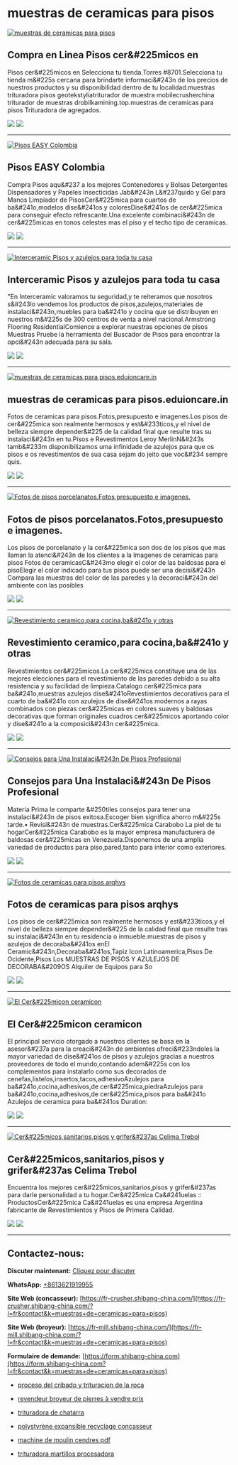 # muestras de ceramicas para pisos

<a href="https://swt.shibang-china.com/?l=fr&img&k=muestras+de+ceramicas+para+pisos" target="_blank">![muestras de ceramicas para pisos](http://static.shibang-china.com/all-800x300/703.jpg)</a>

## Compra en Linea Pisos cer&#225micos en
Pisos cer&#225micos en Selecciona tu tienda.Torres #8701.Selecciona tu tienda m&#225s cercana para brindarte informaci&#243n de los precios de nuestros productos y su disponibilidad dentro de tu localidad.muestras trituradora pisos geotekstyliatriturador de muestra mobilecrusherchina triturador de muestras drobilkamining.top.muestras de ceramicas para pisos Trituradora de agregados.


<a href="https://whatsapp.shibangsoft.com/WhatsApp.php" target="_blank" title="WhatsApp">![](http://static.shibang-china.com/icon/whatsapp.png)</a> <a href="https://swt.shibang-china.com/?l=fr&icon&k=muestras+de+ceramicas+para+pisos" target="_blank">![](http://static.shibang-china.com/icon/chat-fr.png)</a>

---

<a href="https://swt.shibang-china.com/?l=fr&img&k=muestras+de+ceramicas+para+pisos" target="_blank">![Pisos EASY Colombia](http://static.shibang-china.com/all-800x300/1069.jpg)</a>

## Pisos EASY Colombia
Compra Pisos aqu&#237 a los mejores Contenedores y Bolsas Detergentes Dispensadores y Papeles Insecticidas Jab&#243n L&#237quido y Gel para Manos Limpiador de PisosCer&#225mica para cuartos de ba&#241o,modelos dise&#241os y coloresDise&#241os de cer&#225mica para conseguir efecto refrescante.Una excelente combinaci&#243n de cer&#225micas en tonos celestes mas el piso y el techo tipo de ceramicas.


<a href="https://whatsapp.shibangsoft.com/WhatsApp.php" target="_blank" title="WhatsApp">![](http://static.shibang-china.com/icon/whatsapp.png)</a> <a href="https://swt.shibang-china.com/?l=fr&icon&k=muestras+de+ceramicas+para+pisos" target="_blank">![](http://static.shibang-china.com/icon/chat-fr.png)</a>

---

<a href="https://swt.shibang-china.com/?l=fr&img&k=muestras+de+ceramicas+para+pisos" target="_blank">![Interceramic Pisos y azulejos para toda tu casa](http://static.shibang-china.com/all-800x300/255.jpg)</a>

## Interceramic Pisos y azulejos para toda tu casa
"En Interceramic valoramos tu seguridad,y te reiteramos que nosotros s&#243lo vendemos los productos de pisos,azulejos,materiales de instalaci&#243n,muebles para ba&#241o y cocina que se distribuyen en nuestros m&#225s de 300 centros de venta a nivel nacional.Armstrong Flooring ResidentialComience a explorar nuestras opciones de pisos Muestras Pruebe la herramienta del Buscador de Pisos para encontrar la opci&#243n adecuada para su sala.


<a href="https://whatsapp.shibangsoft.com/WhatsApp.php" target="_blank" title="WhatsApp">![](http://static.shibang-china.com/icon/whatsapp.png)</a> <a href="https://swt.shibang-china.com/?l=fr&icon&k=muestras+de+ceramicas+para+pisos" target="_blank">![](http://static.shibang-china.com/icon/chat-fr.png)</a>

---

<a href="https://swt.shibang-china.com/?l=fr&img&k=muestras+de+ceramicas+para+pisos" target="_blank">![muestras de ceramicas para pisos.eduioncare.in](http://static.shibang-china.com/all-800x300/960.jpg)</a>

## muestras de ceramicas para pisos.eduioncare.in
Fotos de ceramicas para pisos.Fotos,presupuesto e imagenes.Los pisos de cer&#225mica son realmente hermosos y est&#233ticos,y el nivel de belleza siempre depender&#225 de la calidad final que resulte tras su instalaci&#243n en tu.Pisos e Revestimentos Leroy MerlinN&#243s tamb&#233m disponibilizamos uma infinidade de azulejos para que os pisos e os revestimentos de sua casa sejam do jeito que voc&#234 sempre quis.


<a href="https://whatsapp.shibangsoft.com/WhatsApp.php" target="_blank" title="WhatsApp">![](http://static.shibang-china.com/icon/whatsapp.png)</a> <a href="https://swt.shibang-china.com/?l=fr&icon&k=muestras+de+ceramicas+para+pisos" target="_blank">![](http://static.shibang-china.com/icon/chat-fr.png)</a>

---

<a href="https://swt.shibang-china.com/?l=fr&img&k=muestras+de+ceramicas+para+pisos" target="_blank">![Fotos de pisos porcelanatos.Fotos,presupuesto e imagenes.](http://static.shibang-china.com/all-800x300/803.jpg)</a>

## Fotos de pisos porcelanatos.Fotos,presupuesto e imagenes.
Los pisos de porcelanato y la cer&#225mica son dos de los pisos que mas llaman la atenci&#243n de los clientes a la Imagenes de ceramicas para pisos Fotos de ceramicasC&#243mo elegir el color de las baldosas para el pisoElegir el color indicado para tus pisos puede ser una decisi&#243n Compara las muestras del color de las paredes y la decoraci&#243n del ambiente con las posibles


<a href="https://whatsapp.shibangsoft.com/WhatsApp.php" target="_blank" title="WhatsApp">![](http://static.shibang-china.com/icon/whatsapp.png)</a> <a href="https://swt.shibang-china.com/?l=fr&icon&k=muestras+de+ceramicas+para+pisos" target="_blank">![](http://static.shibang-china.com/icon/chat-fr.png)</a>

---

<a href="https://swt.shibang-china.com/?l=fr&img&k=muestras+de+ceramicas+para+pisos" target="_blank">![Revestimiento ceramico,para cocina,ba&#241o y otras](http://static.shibang-china.com/all-800x300/301.jpg)</a>

## Revestimiento ceramico,para cocina,ba&#241o y otras
Revestimientos cer&#225micos.La cer&#225mica constituye una de las mejores elecciones para el revestimiento de las paredes debido a su alta resistencia y su facilidad de limpieza.Catalogo cer&#225mica para ba&#241o,muestras azulejos dise&#241oRevestimientos decorativos para el cuarto de ba&#241o con azulejos de dise&#241os modernos a rayas combinados con piezas cer&#225micas en colores suaves y baldosas decorativas que forman originales cuadros cer&#225micos aportando color y dise&#241o a la composici&#243n cer&#225mica.


<a href="https://whatsapp.shibangsoft.com/WhatsApp.php" target="_blank" title="WhatsApp">![](http://static.shibang-china.com/icon/whatsapp.png)</a> <a href="https://swt.shibang-china.com/?l=fr&icon&k=muestras+de+ceramicas+para+pisos" target="_blank">![](http://static.shibang-china.com/icon/chat-fr.png)</a>

---

<a href="https://swt.shibang-china.com/?l=fr&img&k=muestras+de+ceramicas+para+pisos" target="_blank">![Consejos para Una Instalaci&#243n De Pisos Profesional](http://static.shibang-china.com/all-800x300/1203.jpg)</a>

## Consejos para Una Instalaci&#243n De Pisos Profesional
Materia Prima le comparte &#250tiles consejos para tener una instalaci&#243n de pisos exitosa.Escoger bien significa ahorro m&#225s tarde.• Revisi&#243n de muestras.Cer&#225mica Carabobo La piel de tu hogarCer&#225mica Carabobo es la mayor empresa manufacturera de baldosas cer&#225micas en Venezuela.Disponemos de una amplia variedad de productos para piso,pared,tanto para interior como exteriores.


<a href="https://whatsapp.shibangsoft.com/WhatsApp.php" target="_blank" title="WhatsApp">![](http://static.shibang-china.com/icon/whatsapp.png)</a> <a href="https://swt.shibang-china.com/?l=fr&icon&k=muestras+de+ceramicas+para+pisos" target="_blank">![](http://static.shibang-china.com/icon/chat-fr.png)</a>

---

<a href="https://swt.shibang-china.com/?l=fr&img&k=muestras+de+ceramicas+para+pisos" target="_blank">![Fotos de ceramicas para pisos arqhys](http://static.shibang-china.com/all-800x300/1309.jpg)</a>

## Fotos de ceramicas para pisos arqhys
Los pisos de cer&#225mica son realmente hermosos y est&#233ticos,y el nivel de belleza siempre depender&#225 de la calidad final que resulte tras su instalaci&#243n en tu residencia o inmueble.muestras de pisos y azulejos de decoraba&#241os enEl Ceramic&#243n,Decoraba&#241os,Tapiz Icon Latinoamerica,Pisos De Ocidente,Pisos Los MUESTRAS DE PISOS Y AZULEJOS DE DECORABA&#209OS Alquiler de Equipos para So


<a href="https://whatsapp.shibangsoft.com/WhatsApp.php" target="_blank" title="WhatsApp">![](http://static.shibang-china.com/icon/whatsapp.png)</a> <a href="https://swt.shibang-china.com/?l=fr&icon&k=muestras+de+ceramicas+para+pisos" target="_blank">![](http://static.shibang-china.com/icon/chat-fr.png)</a>

---

<a href="https://swt.shibang-china.com/?l=fr&img&k=muestras+de+ceramicas+para+pisos" target="_blank">![El Cer&#225micon ceramicon](http://static.shibang-china.com/all-800x300/601.jpg)</a>

## El Cer&#225micon ceramicon
El principal servicio otorgado a nuestros clientes se basa en la asesor&#237a para la creaci&#243n de ambientes ofreci&#233ndoles la mayor variedad de dise&#241os de pisos y azulejos gracias a nuestros proveedores de todo el mundo,contando adem&#225s con los complementos para instalarlo como sus decorados de cenefas,listelos,insertos,tacos,adhesivoAzulejos para ba&#241o,cocina,adhesivos,de cer&#225mica,piedraAzulejos para ba&#241o,cocina,adhesivos,de cer&#225mica,pisos para ba&#241o Azulejos de ceramica para ba&#241os Duration:


<a href="https://whatsapp.shibangsoft.com/WhatsApp.php" target="_blank" title="WhatsApp">![](http://static.shibang-china.com/icon/whatsapp.png)</a> <a href="https://swt.shibang-china.com/?l=fr&icon&k=muestras+de+ceramicas+para+pisos" target="_blank">![](http://static.shibang-china.com/icon/chat-fr.png)</a>

---

<a href="https://swt.shibang-china.com/?l=fr&img&k=muestras+de+ceramicas+para+pisos" target="_blank">![Cer&#225micos,sanitarios,pisos y grifer&#237as Celima Trebol](http://static.shibang-china.com/all-800x300/825.jpg)</a>

## Cer&#225micos,sanitarios,pisos y grifer&#237as Celima Trebol
Encuentra los mejores cer&#225micos,sanitarios,pisos y grifer&#237as para darle personalidad a tu hogar.Cer&#225mica Ca&#241uelas :: ProductosCer&#225mica Ca&#241uelas es una empresa Argentina fabricante de Revestimientos y Pisos de Primera Calidad.


<a href="https://whatsapp.shibangsoft.com/WhatsApp.php" target="_blank" title="WhatsApp">![](http://static.shibang-china.com/icon/whatsapp.png)</a> <a href="https://swt.shibang-china.com/?l=fr&icon&k=muestras+de+ceramicas+para+pisos" target="_blank">![](http://static.shibang-china.com/icon/chat-fr.png)</a>

---
## Contactez-nous:

**Discuter maintenant:** [Cliquez pour discuter](https://swt.shibang-china.com?l=fr&contact&k=muestras+de+ceramicas+para+pisos)

**WhatsApp:**  [+8613621919955](https://whatsapp.shibangsoft.com/WhatsApp.php)

**Site Web (concasseur):** [https://fr-crusher.shibang-china.com/](https://fr-crusher.shibang-china.com/?l=fr&contact&k=muestras+de+ceramicas+para+pisos)

**Site Web (broyeur):** [https://fr-mill.shibang-china.com/](https://fr-mill.shibang-china.com/?l=fr&contact&k=muestras+de+ceramicas+para+pisos)

**Formulaire de demande:** [https://form.shibang-china.com](https://form.shibang-china.com?l=fr&contact&k=muestras+de+ceramicas+para+pisos)

* [proceso del cribado y trituracion de la roca](../62/proceso%20del%20cribado%20y%20trituracion%20de%20la%20roca.md)

* [revendeur broyeur de pierres à vendre prix](../65/revendeur%20broyeur%20de%20pierres%20%C3%A0%20vendre%20prix.md)

* [trituradora de chatarra](../63/trituradora%20de%20chatarra.md)

* [polystyrène expansible recyclage concasseur](../65/polystyr%C3%A8ne%20expansible%20recyclage%20concasseur.md)

* [machine de moulin cendres pdf](../61/machine%20de%20moulin%20cendres%20pdf.md)

* [trituradora martillos procesadora](../63/trituradora%20martillos%20procesadora.md)